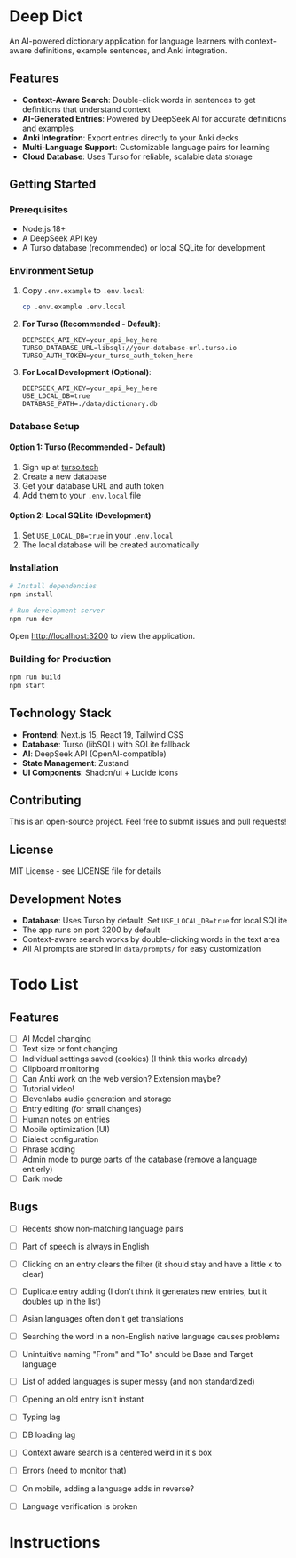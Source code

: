 # Deep Dict

An AI-powered dictionary application for language learners with context-aware definitions, example sentences, and Anki integration.

## Features

- **Context-Aware Search**: Double-click words in sentences to get definitions that understand context
- **AI-Generated Entries**: Powered by DeepSeek AI for accurate definitions and examples
- **Anki Integration**: Export entries directly to your Anki decks
- **Multi-Language Support**: Customizable language pairs for learning
- **Cloud Database**: Uses Turso for reliable, scalable data storage

## Getting Started

### Prerequisites

- Node.js 18+ 
- A DeepSeek API key
- A Turso database (recommended) or local SQLite for development

### Environment Setup

1. Copy `.env.example` to `.env.local`:
   ```bash
   cp .env.example .env.local
   ```

2. **For Turso (Recommended - Default)**:
   ```env
   DEEPSEEK_API_KEY=your_api_key_here
   TURSO_DATABASE_URL=libsql://your-database-url.turso.io
   TURSO_AUTH_TOKEN=your_turso_auth_token_here
   ```

3. **For Local Development (Optional)**:
   ```env
   DEEPSEEK_API_KEY=your_api_key_here
   USE_LOCAL_DB=true
   DATABASE_PATH=./data/dictionary.db
   ```

### Database Setup

#### Option 1: Turso (Recommended - Default)

1. Sign up at [turso.tech](https://turso.tech)
2. Create a new database
3. Get your database URL and auth token
4. Add them to your `.env.local` file

#### Option 2: Local SQLite (Development)

1. Set `USE_LOCAL_DB=true` in your `.env.local`
2. The local database will be created automatically

### Installation

```bash
# Install dependencies
npm install

# Run development server
npm run dev
```

Open [http://localhost:3200](http://localhost:3200) to view the application.

### Building for Production

```bash
npm run build
npm start
```

## Technology Stack

- **Frontend**: Next.js 15, React 19, Tailwind CSS
- **Database**: Turso (libSQL) with SQLite fallback
- **AI**: DeepSeek API (OpenAI-compatible)
- **State Management**: Zustand
- **UI Components**: Shadcn/ui + Lucide icons

## Contributing

This is an open-source project. Feel free to submit issues and pull requests!

## License

MIT License - see LICENSE file for details

## Development Notes

- **Database**: Uses Turso by default. Set `USE_LOCAL_DB=true` for local SQLite
- The app runs on port 3200 by default
- Context-aware search works by double-clicking words in the text area
- All AI prompts are stored in `data/prompts/` for easy customization

# Todo List

## Features
- [ ] AI Model changing
- [ ] Text size or font changing
- [ ] Individual settings saved (cookies) (I think this works already)
- [ ] Clipboard monitoring
- [ ] Can Anki work on the web version? Extension maybe?
- [ ] Tutorial video!
- [ ] Elevenlabs audio generation and storage
- [ ] Entry editing (for small changes)
- [ ] Human notes on entries
- [ ] Mobile optimization (UI)
- [ ] Dialect configuration
- [ ] Phrase adding
- [ ] Admin mode to purge parts of the database (remove a language entierly)
- [ ] Dark mode

## Bugs
- [ ] Recents show non-matching language pairs
- [ ] Part of speech is always in English
- [ ] Clicking on an entry clears the filter (it should stay and have a little x to clear)
- [ ] Duplicate entry adding (I don't think it generates new entries, but it doubles up in the list)
- [ ] Asian languages often don't get translations
- [ ] Searching the word in a non-English native language causes problems
- [ ] Unintuitive naming "From" and "To" should be Base and Target language
- [ ] List of added languages is super messy (and non standardized)
- [ ] Opening an old entry isn't instant
- [ ] Typing lag
- [ ] DB loading lag
- [ ] Context aware search is a centered weird in it's box
- [ ] Errors (need to monitor that)
- [ ] On mobile, adding a language adds in reverse?
- [ ] Language verification is broken


# Instructions

